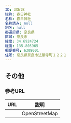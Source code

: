 ```yaml
---
ID: 3XhtB
総称: 春日神社
名称: 春日神社
名称読み: null
別名: null
都道府県: 奈良県
区域: 奈良市
緯度: 34.6924724
経度: 135.805965
郵便番号: 6308001
住所: 奈良県奈良市法華寺町１２２１
---
```


## その他

### 参考URL

| URL | 説明          |
| --- | ------------- |
|     | OpenStreetMap |
